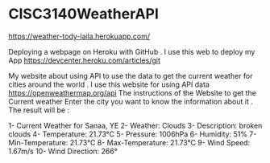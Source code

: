 # CISC3140WeatherAPI

https://weather-tody-laila.herokuapp.com/

Deploying a webpage on Heroku with GitHub .
I use this web to deploy my App  https://devcenter.heroku.com/articles/git

My website about using API to use the data to get the current weather for cities around the world .
I use this website for using API data  https://openweathermap.org/api 
The instructions of the Website to get the Current weather Enter the city you want to know the information about it .
The result will be :
 
1- Current Weather for Sanaa, YE
2- Weather: Clouds
3- Description: broken clouds
4- Temperature: 21.73°C
5- Pressure: 1006hPa
6- Humidity: 51%
7- Min-Temperature: 21.73°C
8- Max-Temperature: 21.73°C
9- Wind Speed: 1.67m/s
10- Wind Direction: 266°

